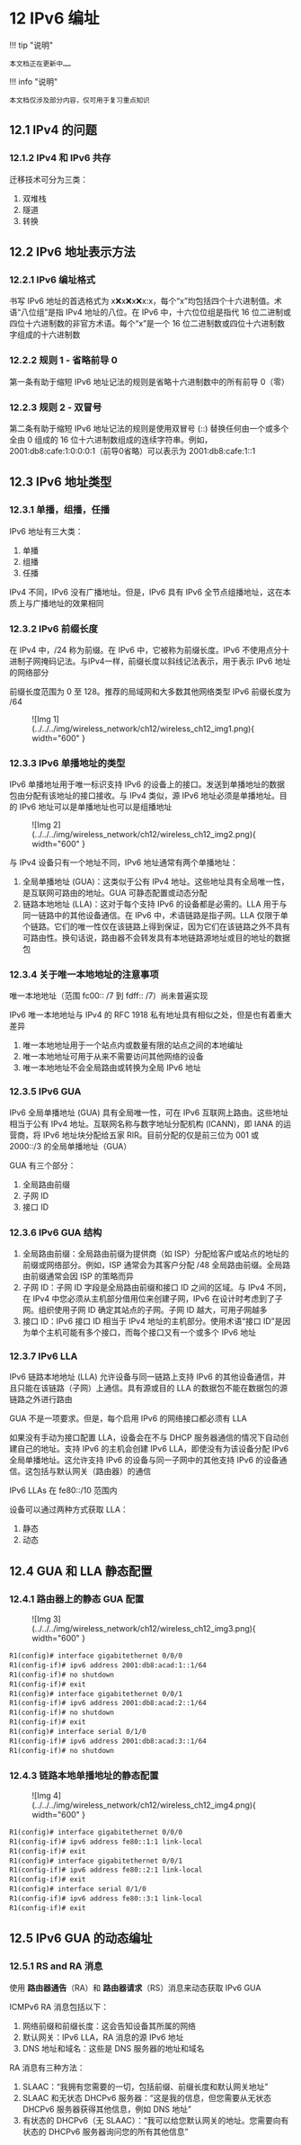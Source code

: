 # 12 IPv6 编址

!!! tip "说明"

    本文档正在更新中……

!!! info "说明"

    本文档仅涉及部分内容，仅可用于复习重点知识

## 12.1 IPv4 的问题

### 12.1.2 IPv4 和 IPv6 共存

迁移技术可分为三类：

1. 双堆栈
2. 隧道
3. 转换

## 12.2 IPv6 地址表示方法

### 12.2.1 IPv6 编址格式

书写 IPv6 地址的首选格式为 x:x:x:x:x:x:x:x，每个“x”均包括四个十六进制值。术语“八位组”是指 IPv4 地址的八位。在 IPv6 中，十六位位组是指代 16 位二进制或四位十六进制数的非官方术语。每个“x”是一个 16 位二进制数或四位十六进制数字组成的十六进制数

### 12.2.2 规则 1 - 省略前导 0

第一条有助于缩短 IPv6 地址记法的规则是省略十六进制数中的所有前导 0（零）

### 12.2.3 规则 2 - 双冒号

第二条有助于缩短 IPv6 地址记法的规则是使用双冒号 (::) 替换任何由一个或多个全由 0 组成的 16 位十六进制数组成的连续字符串。例如，2001:db8:cafe:1:0:0:0:1（前导0省略）可以表示为 2001:db8:cafe:1::1

## 12.3 IPv6 地址类型

### 12.3.1 单播，组播，任播

IPv6 地址有三大类：

1. 单播
2. 组播
3. 任播

IPv4 不同，IPv6 没有广播地址。但是，IPv6 具有 IPv6 全节点组播地址，这在本质上与广播地址的效果相同

### 12.3.2 IPv6 前缀长度

在 IPv4 中，/24 称为前缀。在 IPv6 中，它被称为前缀长度。IPv6 不使用点分十进制子网掩码记法。与IPv4一样，前缀长度以斜线记法表示，用于表示 IPv6 地址的网络部分

前缀长度范围为 0 至 128。推荐的局域网和大多数其他网络类型 IPv6 前缀长度为 /64

<figure markdown="span">
  ![Img 1](../../../img/wireless_network/ch12/wireless_ch12_img1.png){ width="600" }
</figure>

### 12.3.3 IPv6 单播地址的类型

IPv6 单播地址用于唯一标识支持 IPv6 的设备上的接口。发送到单播地址的数据包由分配有该地址的接口接收。与 IPv4 类似，源 IPv6 地址必须是单播地址。目的 IPv6 地址可以是单播地址也可以是组播地址

<figure markdown="span">
  ![Img 2](../../../img/wireless_network/ch12/wireless_ch12_img2.png){ width="600" }
</figure>

与 IPv4 设备只有一个地址不同，IPv6 地址通常有两个单播地址：

1. 全局单播地址 (GUA)：这类似于公有 IPv4 地址。这些地址具有全局唯一性，是互联网可路由的地址。GUA 可静态配置或动态分配
2. 链路本地地址 (LLA)：这对于每个支持 IPv6 的设备都是必需的。LLA 用于与同一链路中的其他设备通信。在 IPv6 中，术语链路是指子网。LLA 仅限于单个链路。它们的唯一性仅在该链路上得到保证，因为它们在该链路之外不具有可路由性。换句话说，路由器不会转发具有本地链路源地址或目的地址的数据包

### 12.3.4 关于唯一本地地址的注意事项

唯一本地地址（范围 fc00:: /7 到 fdff:: /7）尚未普遍实现

IPv6 唯一本地地址与 IPv4 的 RFC 1918 私有地址具有相似之处，但是也有着重大差异

1. 唯一本地地址用于一个站点内或数量有限的站点之间的本地编址
2. 唯一本地地址可用于从来不需要访问其他网络的设备
3. 唯一本地地址不会全局路由或转换为全局 IPv6 地址

### 12.3.5 IPv6 GUA

IPv6 全局单播地址 (GUA) 具有全局唯一性，可在 IPv6 互联网上路由。这些地址相当于公有 IPv4 地址。互联网名称与数字地址分配机构 (ICANN)，即 IANA 的运营商，将 IPv6 地址块分配给五家 RIR。目前分配的仅是前三位为 001 或 2000::/3 的全局单播地址（GUA）

GUA 有三个部分：

1. 全局路由前缀
2. 子网 ID
3. 接口 ID

### 12.3.6 IPv6 GUA 结构

1. 全局路由前缀：全局路由前缀为提供商（如 ISP）分配给客户或站点的地址的前缀或网络部分。例如，ISP 通常会为其客户分配 /48 全局路由前缀。全局路由前缀通常会因 ISP 的策略而异
2. 子网 ID：子网 ID 字段是全局路由前缀和接口 ID 之间的区域。与 IPv4 不同，在 IPv4 中您必须从主机部分借用位来创建子网，IPv6 在设计时考虑到了子网。组织使用子网 ID 确定其站点的子网。子网 ID 越大，可用子网越多
3. 接口 ID：IPv6 接口 ID 相当于 IPv4 地址的主机部分。使用术语“接口 ID”是因为单个主机可能有多个接口，而每个接口又有一个或多个 IPv6 地址

### 12.3.7 IPv6 LLA

IPv6 链路本地地址 (LLA) 允许设备与同一链路上支持 IPv6 的其他设备通信，并且只能在该链路（子网）上通信。具有源或目的 LLA 的数据包不能在数据包的源链路之外进行路由

GUA 不是一项要求。但是，每个启用 IPv6 的网络接口都必须有 LLA

如果没有手动为接口配置 LLA，设备会在不与 DHCP 服务器通信的情况下自动创建自己的地址。支持 IPv6 的主机会创建 IPv6 LLA，即使没有为该设备分配 IPv6 全局单播地址。这允许支持 IPv6 的设备与同一子网中的其他支持 IPv6 的设备通信。这包括与默认网关（路由器）的通信

IPv6 LLAs 在 fe80::/10 范围内

设备可以通过两种方式获取 LLA：

1. 静态
2. 动态

## 12.4 GUA 和 LLA 静态配置

### 12.4.1 路由器上的静态 GUA 配置

<figure markdown="span">
  ![Img 3](../../../img/wireless_network/ch12/wireless_ch12_img3.png){ width="600" }
</figure>

```txt linenums="1"
R1(config)# interface gigabitethernet 0/0/0
R1(config-if)# ipv6 address 2001:db8:acad:1::1/64
R1(config-if)# no shutdown
R1(config-if)# exit
R1(config)# interface gigabitethernet 0/0/1
R1(config-if)# ipv6 address 2001:db8:acad:2::1/64
R1(config-if)# no shutdown
R1(config-if)# exit
R1(config)# interface serial 0/1/0
R1(config-if)# ipv6 address 2001:db8:acad:3::1/64
R1(config-if)# no shutdown
```

### 12.4.3 链路本地单播地址的静态配置

<figure markdown="span">
  ![Img 4](../../../img/wireless_network/ch12/wireless_ch12_img4.png){ width="600" }
</figure>

```txt linenums="1"
R1(config)# interface gigabitethernet 0/0/0
R1(config-if)# ipv6 address fe80::1:1 link-local
R1(config-if)# exit
R1(config)# interface gigabitethernet 0/0/1
R1(config-if)# ipv6 address fe80::2:1 link-local
R1(config-if)# exit
R1(config)# interface serial 0/1/0
R1(config-if)# ipv6 address fe80::3:1 link-local
R1(config-if)# exit
```

## 12.5 IPv6 GUA 的动态编址

### 12.5.1 RS and RA 消息

使用 **路由器通告**（RA）和 **路由器请求**（RS）消息来动态获取 IPv6 GUA

ICMPv6 RA 消息包括以下：

1. 网络前缀和前缀长度：这会告知设备其所属的网络
2. 默认网关：IPv6 LLA，RA 消息的源 IPv6 地址
3. DNS 地址和域名：这些是 DNS 服务器的地址和域名

RA 消息有三种方法：

1. SLAAC：“我拥有您需要的一切，包括前缀、前缀长度和默认网关地址”
2. SLAAC 和无状态 DHCPv6 服务器：“这是我的信息，但您需要从无状态 DHCPv6 服务器获得其他信息，例如 DNS 地址”
3. 有状态的 DHCPv6（无 SLAAC）：“我可以给您默认网关的地址。您需要向有状态的 DHCPv6 服务器询问您的所有其他信息”